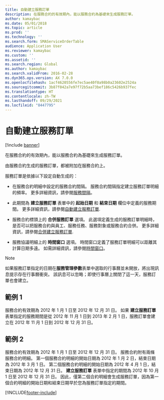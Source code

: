 ```yaml
---
title: 自動建立服務訂單
description: 在服務合約的有效期內，能以服務合約為基礎來生成服務訂單。
author: kamaybac
ms.date: 05/01/2018
ms.topic: article
ms.prod: ''
ms.technology: ''
ms.search.form: SMAServiceOrderTable
audience: Application User
ms.reviewer: kamaybac
ms.custom: ''
ms.assetid: ''
ms.search.region: Global
ms.author: kamaybac
ms.search.validFrom: 2016-02-28
ms.dyn365.ops.version: AX 7.0.0
ms.openlocfilehash: 1acf4620556fe7ec5ae40f0a98b0a23602e2524a
ms.sourcegitcommit: 3b87f042a7e97f72b5aa73bef186c5426b937fec
ms.translationtype: HT
ms.contentlocale: zh-TW
ms.lasthandoff: 09/29/2021
ms.locfileid: "8447795"
---
```

# <a name="automatically-create-service-orders"></a>自動建立服務訂單 

[!include [banner](../includes/banner.md)]


在服務合約的有效期內，能以服務合約為基礎來生成服務訂單。

由服務合約生成的服務訂單，都被附加在服務合約上。

服務訂單是依據以下設定自動生成的：

  - 在服務合約明細中設定的服務合約間隔。 服務合約間隔指定建立服務訂單明細的頻率。 更多詳細資訊，請參閱[服務間隔](service-intervals.md)。

  - 此期間為 **建立服務訂單** 表單中的 **起始日期** 和 **結束日期** 欄位中定義的服務期間。 更多詳細資訊，請參閱[自動建立服務訂單](create-service-orders-automatically.md).

  - 服務合約標頭上的 **合併服務訂單** 選項。 此選項定義生成的服務訂單明細時，是否可以把服務合約與員工、服務任務、服務對象或服務合約合併。 更多詳細資訊，請參閱[合併建立服務訂單](combine-service-orders.md).

  - 服務協議明細上的 **時間窗口** 選項。 時間窗口定義了服務訂單明細可以距離其計算日期多遠。 如需詳細資訊，請參閱[時間窗口](time-windows.md)。


> [!NOTE]
> <P>如果服務訂單指定的日期在<STRONG>服務管理參數</STRONG>表單中選取的行事曆並未開放，將出現訊息提示存在行事曆衝突。 該訊息可以忽略；即使行事曆上關閉了這一天，服務訂單也會建立。</P>

## <a name="example-1"></a>範例 1

服務合約有效期為 2012 年 1 月 1 日至 2012 年 12 月 31 日。 如果 **建立服務訂單** 表單指定的服務期間是從 2012 年 11 月 1 日到 2013 年 2 月 1 日，服務訂單會建立在 2012 年 11 月 1 日到 2012 年 12 月 31 日。

## <a name="example-2"></a>範例 2

服務合約有效期為 2012 年 1 月 1 日至 2012 年 12 月 31 日。 服務合約附有兩條服務合約明細。 第一個服務合約明細的開始日期為 2012 年 1 月 2 日，結束日期為 2012 年 3 月 1 日。 第二個服務合約明細的開始日期為 2012 年 4 月 1 日，結束日期為 2012 年 12 月 31 日。 **建立服務訂單** 表單中指定的期間為 2012 年 10 月 1 日至 2012 年 12 月 31 日。 因此，僅第二個合約明細會生成服務訂單，因為第一個合約明細的開始日期和結束日期早於您為服務訂單指定的期間。

  




[!INCLUDE[footer-include](../../includes/footer-banner.md)]